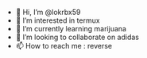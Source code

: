 - 👋 Hi, I’m @lokrbx59
- 👀 I’m interested in termux
- 🌱 I’m currently learning marijuana
- 💞️ I’m looking to collaborate on adidas
- 📫 How to reach me : reverse

<!---
lokrbx59/lokrbx59 is a ✨ special ✨ repository because its `README.md` (this file) appears on your GitHub profile.
You can click the Preview link to take a look at your changes.
--->
